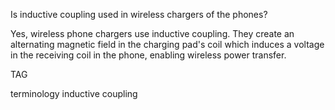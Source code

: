 
Is inductive coupling used in wireless chargers of the phones?

Yes, wireless phone chargers use inductive coupling. They create an alternating magnetic field in the charging pad's coil which induces a voltage in the receiving coil in the phone, enabling wireless power transfer.

TAG

terminology
inductive
coupling
